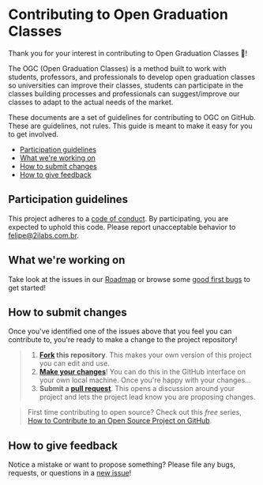 # Contributing to Open Graduation Classes

Thank you for your interest in contributing to Open Graduation Classes :tada:! 

The OGC (Open Graduation Classes) is a method built to work with students, professors, and professionals to develop open graduation classes so universities can improve their classes, students can participate in the classes building processes and professionals can suggest/improve our classes to adapt to the actual needs of the market.

These documents are a set of guidelines for contributing to OGC on GitHub. These are guidelines, not rules. This guide is meant to make it easy for you to get involved.

* [Participation guidelines](#participation-guidelines)
* [What we're working on](#what-were-working-on)
* [How to submit changes](#how-to-submit-changes)
* [How to give feedback](#how-to-report-bugs)

## Participation guidelines

This project adheres to a [code of conduct](CODE_OF_CONDUCT.md). By participating, you are expected to uphold this code. Please report unacceptable behavior to felipe@2ilabs.com.br.

## What we're working on

Take look at the issues in our [Roadmap](https://github.com/felipez3r0/openclasses/issues/1) or browse some [good first bugs](https://github.com/felipez3r0/openclasses/labels/good%20first%20bug) to get started!

## How to submit changes

Once you've identified one of the issues above that you feel you can contribute to, you're ready to make a change to the project repository!
 
> 1. **[Fork](https://help.github.com/articles/fork-a-repo/) this repository**. This makes your own version of this project you can edit and use.
> 2. **[Make your changes](https://guides.github.com/activities/forking/#making-changes)**! You can do this in the GitHub interface on your own local machine. Once you're happy with your changes...
> 3. **Submit a [pull request](https://help.github.com/articles/proposing-changes-to-a-project-with-pull-requests/)**. This opens a discussion around your project and lets the project lead know you are proposing changes.

> First time contributing to open source? Check out this *free* series, [How to Contribute to an Open Source Project on GitHub](https://egghead.io/series/how-to-contribute-to-an-open-source-project-on-github).

## How to give feedback

Notice a mistake or want to propose something? Please file any bugs, requests, or questions in a [new issue](https://github.com/felipez3r0/openclasses/issues/new)!

